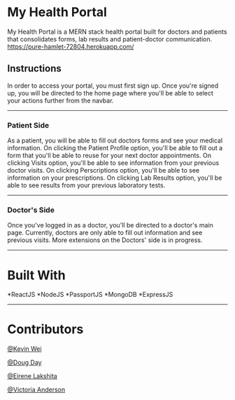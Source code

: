 # My Health Portal

My Health Portal is a MERN stack health portal built for doctors and patients that consolidates forms, lab results and patient-doctor communication.
https://pure-hamlet-72804.herokuapp.com/

## Instructions
In order to access your portal, you must first sign up. Once you're signed up, you will be directed to the home page where you'll be able to select your actions further from the navbar.




---

### Patient Side


As a patient, you will be able to fill out doctors forms and see your medical information. On clicking the Patient Profile option, you'll be able to fill out a form that you'll be able to reuse for your next doctor appointments. On clicking Visits option, you'll be able to see information from your previous doctor visits. On clicking Perscriptions option, you'll be able to see information on your prescriptions. On clicking Lab Results option, you'll be able to see results from your previous laboratory tests.



---


### Doctor's Side

Once you've logged in as a doctor, you'll be directed to a doctor's main page. Currently, doctors are only able to fill out information and see previous visits. More extensions on the Doctors' side is in progress.



---

# Built With
*ReactJS
*NodeJS
*PassportJS
*MongoDB
*ExpressJS


---



# Contributors

[@Kevin Wei](https://github.com/Kevinwei0619)


[@Doug Day](https://github.com/daydoug14)


[@Eirene Lakshita](https://github.com/eirenelakshita)


[@Victoria Anderson](https://github.com/victoriaashling)